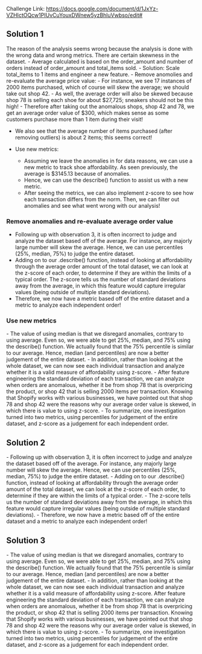 Challenge Link: https://docs.google.com/document/d/1JxYz-VZHIctOQcw1PIUvCuYouxDWnew5yzBhluVwbso/edit#

<h2>Solution 1</h2>
The reason of the analysis seems wrong because the analysis is done with the wrong data and wrong metrics. There are certain skewness in the dataset. 
- Average calculated is based on the order_amount and number of orders instead of order_amount and total_items sold. 
  - Solution: Scale total_items to 1 items and engineer a new feature. 
- Remove anomolies and re-evaluate the average price value: 
  - For instance, we see 17 instances of 2000 items purchased, which of
course will skew the average; we should take out shop 42.
  - As well, the average order will also be skewed because shop 78 is selling
each shoe for about $27,725; sneakers should not be this high!
  - Therefore after taking out the anomalous shops, shop 42 and 78, we get an average order value of $300, which makes sense as some customers purchase more than 1 item during their visit!

  - We also see that the average number of items purchased (after removing outliers) is about 2 items; this seems correct!

- Use new metrics:
  - Assuming we leave the anomalies in for data reasons, we can use a new
metric to track shoe affordability. As seen previously, the average is \$3145.13 because of anomalies.
  - Hence, we can use the describe() function to assist us with a new metric.
  - After seeing the metrics, we can also implement z-score to see how each transaction differs from the norm. Then, we can filter out anomalies and see what went wrong with our analysis!



<h3>Remove anomalies and re-evaluate average order value</h3>

- Following up with observation 3, it is often incorrect to judge and analyze the dataset based off
of the average. For instance, any majorly large number will skew the average. Hence, we can use percentiles (25%, median, 75%) to judge the entire dataset.
- Adding on to our .describe() function, instead of looking at affordability through the average
order amount of the total dataset, we can look at the z-score of each order, to determine if they are within the limits of a typical order. The z-score tells us the number of standard deviations away from the average, in which this feature would capture irregular values (being outside of
multiple standard deviations).
- Therefore, we now have a metric based off of the entire dataset and a metric to analyze each independent order!




<h3>Use new metrics</h3> 
- The value of using median is that we disregard anomalies, contrary to using average. Even so, we were able to get 25%, median, and 75% using the describe() function. We actually found that the 75% percentile is similar to our average. Hence, median (and percentiles) are now a better judgement of the entire dataset.
- In addition, rather than looking at the whole dataset, we can now see each individual transaction and analyze whether it is a valid measure of affordability using z-score. - After feature
engineering the standard deviation of each transaction, we can analyze when orders are anomalous, whether it be from shop 78 that is overpricing the product, or shop 42 that is selling 2000 items per transaction. Knowing that Shopify works with various businesses, we have pointed out that shop 78 and shop 42 were the reasons why our average order value is skewed,
in which there is value to using z-score.
- To summarize, one investigation turned into two metrics, using percentiles for judgement of the entire dataset, and z-score as a judgement for each independent order.

<h2>Solution 2</h2>
- Following up with observation 3, it is often incorrect to judge and analyze the dataset based off of the average. For instance, any majorly large number will skew the average. Hence, we can use percentiles (25%, median, 75%) to judge the entire dataset.
- Adding on to our .describe() function, instead of looking at affordability through the average order amount of the total dataset, we can look at the z-score of each order, to determine if they are within the limits of a typical order. 
- The z-score tells us the number of standard deviations away from the average, in which this feature would capture irregular values (being outside of multiple standard deviations).
- Therefore, we now have a metric based off of the entire dataset and a metric to analyze each
independent order!

<h2>Solution 3</h2>
- The value of using median is that we disregard anomalies, contrary to using average. Even so, we were able to get 25%, median, and 75% using the describe() function. We actually found that the 75% percentile is similar to our average. Hence, median (and percentiles) are now a
better judgement of the entire dataset.
- In addition, rather than looking at the whole dataset, we can now see each individual transaction and analyze whether it is a valid measure of affordability using z-score. After feature engineering the standard deviation of each transaction, we can analyze when orders are anomalous, whether it be from shop 78 that is overpricing the product, or shop 42 that is selling 2000 items per transaction. Knowing that Shopify works with various businesses, we have pointed out that shop 78 and shop 42 were the reasons why our average order value is skewed, in which there is value to using z-score.
- To summarize, one investigation turned into two metrics, using percentiles for judgement of the entire dataset, and z-score as a judgement for each independent order.
